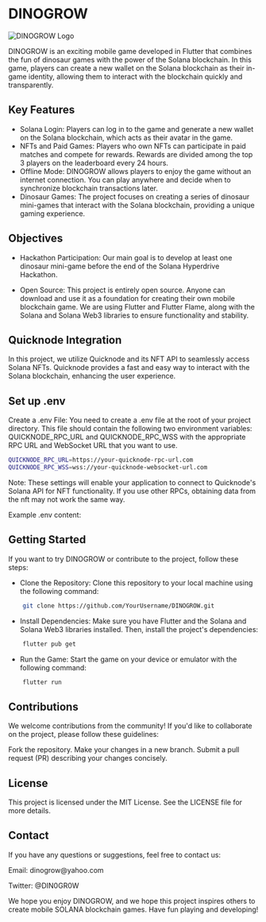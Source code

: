 # DINOGROW

![DINOGROW Logo](https://github.com/sistemaseltigre/dinogrow/raw/master/assets/images/logo.jpeg)

DINOGROW is an exciting mobile game developed in Flutter that combines the fun of dinosaur games with the power of the Solana blockchain. In this game, players can create a new wallet on the Solana blockchain as their in-game identity, allowing them to interact with the blockchain quickly and transparently.

## Key Features

- Solana Login: Players can log in to the game and generate a new wallet on the Solana blockchain, which acts as their avatar in the game.
- NFTs and Paid Games: Players who own NFTs can participate in paid matches and compete for rewards. Rewards are divided among the top 3 players on the leaderboard every 24 hours.
- Offline Mode: DINOGROW allows players to enjoy the game without an internet connection. You can play anywhere and decide when to synchronize blockchain transactions later.
- Dinosaur Games: The project focuses on creating a series of dinosaur mini-games that interact with the Solana blockchain, providing a unique gaming experience.

## Objectives

- Hackathon Participation: Our main goal is to develop at least one dinosaur mini-game before the end of the Solana Hyperdrive Hackathon.

- Open Source: This project is entirely open source. Anyone can download and use it as a foundation for creating their own mobile blockchain game. We are using Flutter and Flutter Flame, along with the Solana and Solana Web3 libraries to ensure functionality and stability.

## Quicknode Integration

In this project, we utilize Quicknode and its NFT API to seamlessly access Solana NFTs. Quicknode provides a fast and easy way to interact with the Solana blockchain, enhancing the user experience.

## Set up .env

Create a .env File: You need to create a .env file at the root of your project directory. This file should contain the following two environment variables:
QUICKNODE_RPC_URL and QUICKNODE_RPC_WSS with the appropriate RPC URL and WebSocket URL that you want to use.

```bash
QUICKNODE_RPC_URL=https://your-quicknode-rpc-url.com
QUICKNODE_RPC_WSS=wss://your-quicknode-websocket-url.com
```

Note: These settings will enable your application to connect to Quicknode's Solana API for NFT functionality. If you use other RPCs, obtaining data from the nft may not work the same way.

Example .env content:

## Getting Started

If you want to try DINOGROW or contribute to the project, follow these steps:

- Clone the Repository: Clone this repository to your local machine using the following command:

```bash
    git clone https://github.com/YourUsername/DINOGROW.git
```

- Install Dependencies: Make sure you have Flutter and the Solana and Solana Web3 libraries installed. Then, install the project's dependencies:

```bash
    flutter pub get
```

- Run the Game: Start the game on your device or emulator with the following command:

```bash
    flutter run
```

## Contributions

We welcome contributions from the community! If you'd like to collaborate on the project, please follow these guidelines:

Fork the repository.
Make your changes in a new branch.
Submit a pull request (PR) describing your changes concisely.

## License

This project is licensed under the MIT License. See the LICENSE file for more details.

## Contact

If you have any questions or suggestions, feel free to contact us:

Email: dinogrow@​yahoo.com

Twitter: @DIN0GR0W

We hope you enjoy DINOGROW, and we hope this project inspires others to create mobile SOLANA blockchain games. Have fun playing and developing!
